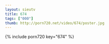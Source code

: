 ```yaml
--- 
layout: sieutv
title: 674
tags: ["000"]
thumb: http://porn720.net/video/674/poster.jpg
---
```

{% include porn720 key="674" %} 
